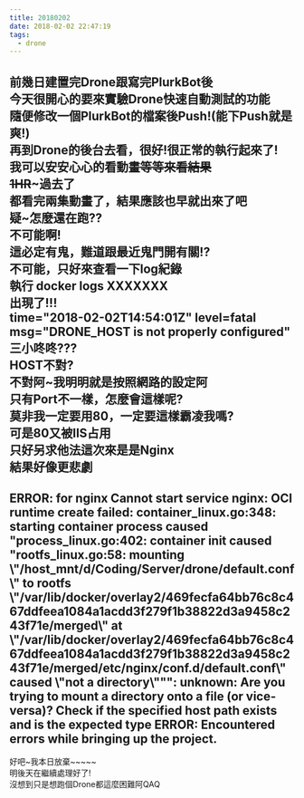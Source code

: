 ```yaml
---
title: 20180202
date: 2018-02-02 22:47:19
tags:
  - drone
---
```


前幾日建置完Drone跟寫完PlurkBot後  
今天很開心的要來實驗Drone快速自動測試的功能  
隨便修改一個PlurkBot的檔案後Push!(能下Push就是爽!)  
再到Drone的後台去看，很好!很正常的執行起來了!  
我可以安安心心的看動畫~~等等來看結果  
1HR~~~過去了  
都看完兩集動畫了，結果應該也早就出來了吧  
疑~怎麼還在跑??  
不可能啊!  
這必定有鬼，難道跟最近鬼門開有關!?  
不可能，只好來查看一下log紀錄  
執行 docker logs XXXXXXX   
出現了!!!  
time="2018-02-02T14:54:01Z" level=fatal msg="DRONE_HOST is not properly configured"  
三小咚咚???  
HOST不對?  
不對阿~我明明就是按照網路的設定阿  
只有Port不一樣，怎麼會這樣呢?  
莫非我一定要用80，一定要這樣霸凌我嗎?  
可是80又被IIS占用  
只好另求他法這次來是是Nginx  
結果好像更悲劇  
--  
ERROR: for nginx  Cannot start service nginx: OCI runtime create failed: container_linux.go:348: starting container process caused "process_linux.go:402: container init caused \"rootfs_linux.go:58: mounting \\\"/host_mnt/d/Coding/Server/drone/default.conf\\\" to rootfs \\\"/var/lib/docker/overlay2/469fecfa64bb76c8c467ddfeea1084a1acdd3f279f1b38822d3a9458c243f71e/merged\\\" at \\\"/var/lib/docker/overlay2/469fecfa64bb76c8c467ddfeea1084a1acdd3f279f1b38822d3a9458c243f71e/merged/etc/nginx/conf.d/default.conf\\\" caused \\\"not a directory\\\"\"": unknown: Are you trying to mount a directory onto a file (or vice-versa)? Check if the specified host path exists and is the expected type
ERROR: Encountered errors while bringing up the project.
--
好吧~我本日放棄~~~~~  
明後天在繼續處理好了!  
沒想到只是想跑個Drone都這麼困難阿QAQ  



